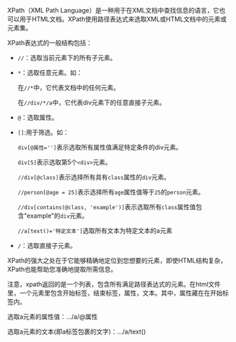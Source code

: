 XPath（XML Path Language）是一种用于在XML文档中查找信息的语言，它也可以用于HTML文档。XPath使用路径表达式来选取XML或HTML文档中的元素或元素集。

XPath表达式的一般结构包括：

- `//`：选取当前元素下的所有子元素。

- `*`：选取任意元素。如：

  在`//*`中，它代表文档中的任何元素。

  在`//div/*/a`中，它代表div元素下的任意直接子元素。

- `@`：选取属性。

- `[]`:用于筛选。如：

  `div[@属性='']`表示选取所有属性值满足特定条件的div元素。

  `div[5]`表示选取第5个`<div>`元素。

  `//div[@class]`表示选择所有具有`class`属性的`div`元素。

  `//person[@age = 25]`表示选择所有`age`属性值等于`25`的`person`元素。

  `//div[contains(@class, 'example')]`表示选取所有`class`属性值包含"example"的`div`元素。

  `//a[text()='特定文本']`选取所有文本为特定文本的a元素

- `/`：选取直接子元素。

XPath的强大之处在于它能够精确地定位到您想要的元素，即使HTML结构复杂，XPath也能帮助您准确地提取所需信息。

注意，xpath返回的是一个列表，包含所有满足路径表达式的元素。在html文件里，一个元素里包含开始标签，结束标签，属性，文本。其中，属性藏在在开始标签内。

选取a元素的属性值：…/a/@属性

选取a元素的文本(即a标签包裹的文字)：…/a/text()

